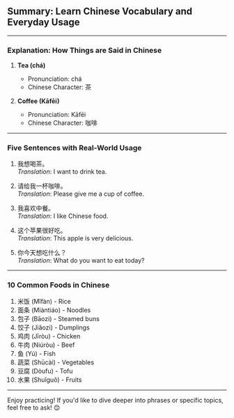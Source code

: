 ## Summary: Learn Chinese Vocabulary and Everyday Usage  

---

### Explanation: How Things are Said in Chinese  

1. **Tea (chá)**  
   - Pronunciation: chá  
   - Chinese Character: 茶  

2. **Coffee (Kāfēi)**  
   - Pronunciation: Kāfēi  
   - Chinese Character: 咖啡  

---

### Five Sentences with Real-World Usage  

1. 我想喝茶。  
   *Translation*: I want to drink tea.  

2. 请给我一杯咖啡。  
   *Translation*: Please give me a cup of coffee.  

3. 我喜欢中餐。  
   *Translation*: I like Chinese food.  

4. 这个苹果很好吃。  
   *Translation*: This apple is very delicious.  

5. 你今天想吃什么？  
   *Translation*: What do you want to eat today?  

---

### 10 Common Foods in Chinese  

1. 米饭 (Mǐfàn) - Rice  
2. 面条 (Miàntiáo) - Noodles  
3. 包子 (Bāozi) - Steamed buns  
4. 饺子 (Jiǎozi) - Dumplings  
5. 鸡肉 (Jīròu) - Chicken  
6. 牛肉 (Niúròu) - Beef  
7. 鱼 (Yú) - Fish  
8. 蔬菜 (Shūcài) - Vegetables  
9. 豆腐 (Dòufu) - Tofu  
10. 水果 (Shuǐguǒ) - Fruits  

---

Enjoy practicing! If you'd like to dive deeper into phrases or specific topics, feel free to ask! 😊